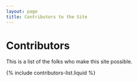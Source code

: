```yaml
---
layout: page
title: Contributors to the Site
---
```


# Contributors

This is a list of the folks who make this site possible.

{% include contributors-list.liquid %}
